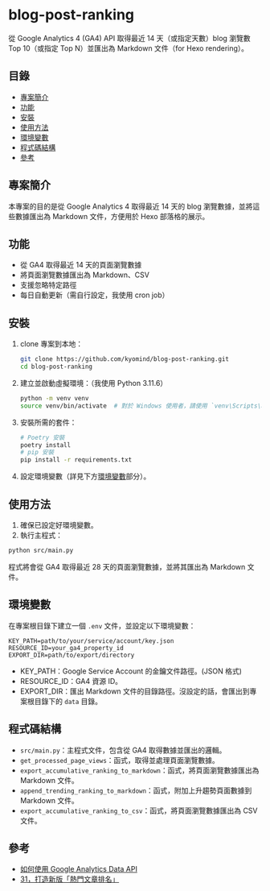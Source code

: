 # blog-post-ranking

從 Google Analytics 4 (GA4) API 取得最近 14 天（或指定天數）blog 瀏覽數 Top 10（或指定 Top N）並匯出為 Markdown 文件（for Hexo rendering）。

## 目錄
- [專案簡介](#專案簡介)
- [功能](#功能)
- [安裝](#安裝)
- [使用方法](#使用方法)
- [環境變數](#環境變數)
- [程式碼結構](#程式碼結構)
- [參考](#參考)

## 專案簡介
本專案的目的是從 Google Analytics 4 取得最近 14 天的 blog 瀏覽數據，並將這些數據匯出為 Markdown 文件，方便用於 Hexo 部落格的展示。

## 功能
- 從 GA4 取得最近 14 天的頁面瀏覽數據
- 將頁面瀏覽數據匯出為 Markdown、CSV
- 支援忽略特定路徑
- 每日自動更新（需自行設定，我使用 cron job）

## 安裝
1.  clone 專案到本地：
    ```sh
    git clone https://github.com/kyomind/blog-post-ranking.git
    cd blog-post-ranking
    ```

2. 建立並啟動虛擬環境：（我使用 Python 3.11.6）
    ```sh
    python -m venv venv
    source venv/bin/activate  # 對於 Windows 使用者，請使用 `venv\Scripts\activate`
    ```

3. 安裝所需的套件：
    ```sh
    # Poetry 安裝
    poetry install
    # pip 安裝
    pip install -r requirements.txt
    ```

4. 設定環境變數（詳見下方[環境變數](#環境變數)部分）。

## 使用方法
1. 確保已設定好環境變數。
2. 執行主程式：
 ```sh
 python src/main.py
 ```
程式將會從 GA4 取得最近 28 天的頁面瀏覽數據，並將其匯出為 Markdown 文件。

## 環境變數
在專案根目錄下建立一個 `.env` 文件，並設定以下環境變數：

```env
KEY_PATH=path/to/your/service/account/key.json
RESOURCE_ID=your_ga4_property_id
EXPORT_DIR=path/to/export/directory
```
- KEY_PATH：Google Service Account 的金鑰文件路徑。(JSON 格式)
- RESOURCE_ID：GA4 資源 ID。
- EXPORT_DIR：匯出 Markdown 文件的目錄路徑。沒設定的話，會匯出到專案根目錄下的 `data` 目錄。

## 程式碼結構
- `src/main.py`：主程式文件，包含從 GA4 取得數據並匯出的邏輯。
- `get_processed_page_views`：函式，取得並處理頁面瀏覽數據。
- `export_accumulative_ranking_to_markdown`：函式，將頁面瀏覽數據匯出為 Markdown 文件。
- `append_trending_ranking_to_markdown`：函式，附加上升趨勢頁面數據到 Markdown 文件。
- `export_accumulative_ranking_to_csv`：函式，將頁面瀏覽數據匯出為 CSV 文件。

## 參考
- [如何使用 Google Analytics Data API](https://codingman.cc/how-to-use-google-analytics-data-api/)
- [31，打造新版「熱門文章排名」](https://blog.kyomind.tw/weekly-review-31/)

